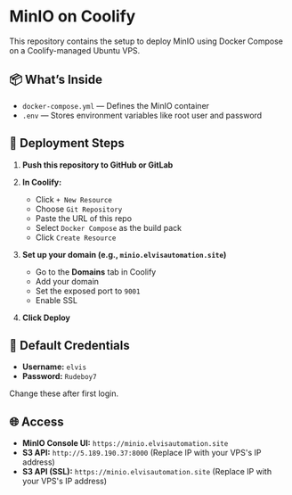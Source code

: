 # MinIO on Coolify

This repository contains the setup to deploy MinIO using Docker Compose on a Coolify-managed Ubuntu VPS.

## 📦 What’s Inside

- `docker-compose.yml` — Defines the MinIO container
- `.env` — Stores environment variables like root user and password

## 🚀 Deployment Steps

1. **Push this repository to GitHub or GitLab**

2. **In Coolify:**
   - Click `+ New Resource`
   - Choose `Git Repository`
   - Paste the URL of this repo
   - Select `Docker Compose` as the build pack
   - Click `Create Resource`

3. **Set up your domain (e.g., `minio.elvisautomation.site`)**
   - Go to the **Domains** tab in Coolify
   - Add your domain
   - Set the exposed port to `9001`
   - Enable SSL

4. **Click Deploy**

## 🔐 Default Credentials

- **Username:** `elvis`
- **Password:** `Rudeboy7`

Change these after first login.

## 🌐 Access

- **MinIO Console UI:** `https://minio.elvisautomation.site`
- **S3 API:** `http://5.189.190.37:8000` (Replace IP with your VPS's IP address)
- **S3 API (SSL):** `https://minio.elvisautomation.site` (Replace IP with your VPS's IP address)
